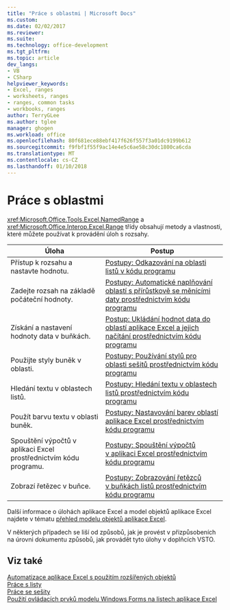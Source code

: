 ```yaml
---
title: "Práce s oblastmi | Microsoft Docs"
ms.custom: 
ms.date: 02/02/2017
ms.reviewer: 
ms.suite: 
ms.technology: office-development
ms.tgt_pltfrm: 
ms.topic: article
dev_langs:
- VB
- CSharp
helpviewer_keywords:
- Excel, ranges
- worksheets, ranges
- ranges, common tasks
- workbooks, ranges
author: TerryGLee
ms.author: tglee
manager: ghogen
ms.workload: office
ms.openlocfilehash: 80f681ece88ebf417f626f557f3a01dc9199b612
ms.sourcegitcommit: f9fbf1f55f9ac14e4e5c6ae58c30dc1800ca6cda
ms.translationtype: MT
ms.contentlocale: cs-CZ
ms.lasthandoff: 01/10/2018
---
```

# <a name="working-with-ranges"></a>Práce s oblastmi
  <xref:Microsoft.Office.Tools.Excel.NamedRange> a <xref:Microsoft.Office.Interop.Excel.Range> třídy obsahují metody a vlastnosti, které můžete používat k provádění úloh s rozsahy.  
  
|Úloha|Postup|  
|----------|---------------|  
|Přístup k rozsahu a nastavte hodnotu.|[Postupy: Odkazování na oblasti listů v kódu programu](../vsto/how-to-programmatically-refer-to-worksheet-ranges-in-code.md)|  
|Zadejte rozsah na základě počáteční hodnoty.|[Postupy: Automatické naplňování oblastí s přírůstkově se měnícími daty prostřednictvím kódu programu](../vsto/how-to-programmatically-automatically-fill-ranges-with-incrementally-changing-data.md)|  
|Získání a nastavení hodnoty data v buňkách.|[Postup: Ukládání hodnot data do oblastí aplikace Excel a jejich načítání prostřednictvím kódu programu](../vsto/how-to-programmatically-store-and-retrieve-date-values-in-excel-ranges.md)|  
|Použijte styly buněk v oblasti.|[Postupy: Používání stylů pro oblasti sešitů prostřednictvím kódu programu](../vsto/how-to-programmatically-apply-styles-to-ranges-in-workbooks.md)|  
|Hledání textu v oblastech listů.|[Postupy: Hledání textu v oblastech listů prostřednictvím kódu programu](../vsto/how-to-programmatically-search-for-text-in-worksheet-ranges.md)|  
|Použít barvu textu v oblasti buněk.|[Postupy: Nastavování barev oblastí aplikace Excel prostřednictvím kódu programu](../vsto/how-to-programmatically-apply-color-to-excel-ranges.md)|  
|Spouštění výpočtů v aplikaci Excel prostřednictvím kódu programu.|[Postupy: Spouštění výpočtů v aplikaci Excel prostřednictvím kódu programu](../vsto/how-to-programmatically-run-excel-calculations-programmatically.md)|  
|Zobrazí řetězec v buňce.|[Postupy: Zobrazování řetězců v buňkách listů prostřednictvím kódu programu](../vsto/how-to-programmatically-display-a-string-in-a-worksheet-cell.md)|  
  
 Další informace o úlohách aplikace Excel a model objektů aplikace Excel najdete v tématu [přehled modelu objektů aplikace Excel](../vsto/excel-object-model-overview.md).  
  
 V některých případech se liší od způsobů, jak je provést v přizpůsobeních na úrovni dokumentu způsobů, jak provádět tyto úlohy v doplňcích VSTO.  
  
## <a name="see-also"></a>Viz také  
 [Automatizace aplikace Excel s použitím rozšířených objektů](../vsto/automating-excel-by-using-extended-objects.md)   
 [Práce s listy](../vsto/working-with-worksheets.md)   
 [Práce se sešity](../vsto/working-with-workbooks.md)   
 [Použití ovládacích prvků modelu Windows Forms na listech aplikace Excel](../vsto/using-windows-forms-controls-on-excel-worksheets.md)  
  
  
